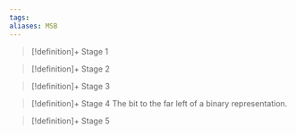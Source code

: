 ```yaml
---
tags:
aliases: MSB
---
```


> [!definition]+ Stage 1
>

> [!definition]+ Stage 2
>

> [!definition]+ Stage 3
>

> [!definition]+ Stage 4
> The bit to the far left of a binary representation.

> [!definition]+ Stage 5
>



